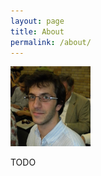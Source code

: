 ```yaml
---
layout: page
title: About
permalink: /about/
---
```



<img src="/images/photo.jpg" alt="Personal Photo" height="128" width="128">

TODO



